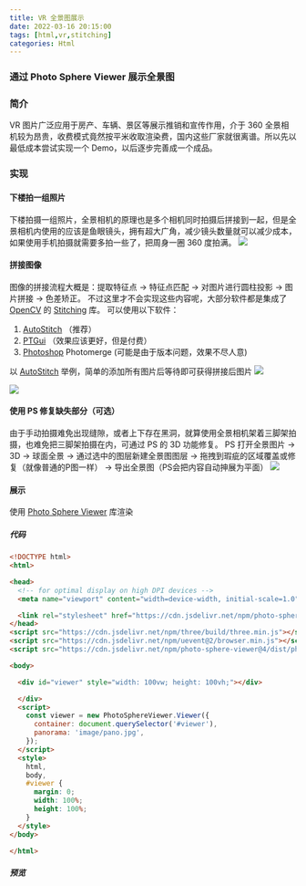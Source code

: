 ```yaml
---
title: VR 全景图展示
date: 2022-03-16 20:15:00
tags: [html,vr,stitching]
categories: Html
---
```

### 通过 Photo Sphere Viewer 展示全景图
<!-- more -->
### 简介
VR 图片广泛应用于房产、车辆、景区等展示推销和宣传作用，介于 360 全景相机较为昂贵，收费模式竟然按平米收取渲染费，国内这些厂家就很离谱。所以先以最低成本尝试实现一个 Demo，以后逐步完善成一个成品。

### 实现
#### 下楼拍一组照片
下楼拍摄一组照片，全景相机的原理也是多个相机同时拍摄后拼接到一起，但是全景相机内使用的应该是鱼眼镜头，拥有超大广角，减少镜头数量就可以减少成本，如果使用手机拍摄就需要多拍一些了，把周身一圈 360 度拍满。
<img src="https://sadness96.github.io/images/blog/html-PhotoSphereViewer/PhoneCamera.jpg"/>

#### 拼接图像
图像的拼接流程大概是：提取特征点 -> 特征点匹配 -> 对图片进行圆柱投影 -> 图片拼接 -> 色差矫正。
不过这里才不会实现这些内容呢，大部分软件都是集成了 [OpenCV](https://opencv.org/) 的 [Stitching](https://docs.opencv.org/4.x/d8/d19/tutorial_stitcher.html) 库。
可以使用以下软件：
1. [AutoStitch](http://matthewalunbrown.com/autostitch/autostitch.html) （推荐）
1. [PTGui](https://ptgui.com/) （效果应该更好，但是付费）
1. [Photoshop](www.photoshop.com/) Photomerge (可能是由于版本问题，效果不尽人意)

以 [AutoStitch](http://matthewalunbrown.com/autostitch/autostitch.html) 举例，简单的添加所有图片后等待即可获得拼接后图片
<img src="https://sadness96.github.io/images/blog/html-PhotoSphereViewer/AutoStitch.jpg"/>

<img src="https://sadness96.github.io/images/blog/html-PhotoSphereViewer/pano.jpg"/>

#### 使用 PS 修复缺失部分（可选）
由于手动拍摄难免出现缝隙，或者上下存在黑洞，就算使用全景相机架着三脚架拍摄，也难免把三脚架拍摄在内，可通过 PS 的 3D 功能修复。
PS 打开全景图片 -> 3D -> 球面全景 -> 通过选中的图层新建全景图图层 -> 拖拽到瑕疵的区域覆盖或修复（就像普通的P图一样） -> 导出全景图（PS会把内容自动抻展为平面）
<img src="https://sadness96.github.io/images/blog/html-PhotoSphereViewer/PSRestore.jpg"/>

#### 展示
使用 [Photo Sphere Viewer](https://photo-sphere-viewer.js.org/) 库渲染

##### 代码
``` html
<!DOCTYPE html>
<html>

<head>
  <!-- for optimal display on high DPI devices -->
  <meta name="viewport" content="width=device-width, initial-scale=1.0">

  <link rel="stylesheet" href="https://cdn.jsdelivr.net/npm/photo-sphere-viewer@4/dist/photo-sphere-viewer.min.css"/>
</head>
<script src="https://cdn.jsdelivr.net/npm/three/build/three.min.js"></script>
<script src="https://cdn.jsdelivr.net/npm/uevent@2/browser.min.js"></script>
<script src="https://cdn.jsdelivr.net/npm/photo-sphere-viewer@4/dist/photo-sphere-viewer.min.js"></script>

<body>

  <div id="viewer" style="width: 100vw; height: 100vh;"></div>

  </div>
  <script>
    const viewer = new PhotoSphereViewer.Viewer({
      container: document.querySelector('#viewer'),
      panorama: 'image/pano.jpg',
    });
  </script>
  <style>
    html,
    body,
    #viewer {
      margin: 0;
      width: 100%;
      height: 100%;
    }
  </style>
</body>

</html>
```

##### 预览
<meta name="viewport" content="width=device-width, initial-scale=1.0">
<link rel="stylesheet" href="https://cdn.jsdelivr.net/npm/photo-sphere-viewer@4/dist/photo-sphere-viewer.min.css"/>
<script src="https://cdn.jsdelivr.net/npm/three/build/three.min.js"></script>
<script src="https://cdn.jsdelivr.net/npm/uevent@2/browser.min.js"></script>
<script src="https://cdn.jsdelivr.net/npm/photo-sphere-viewer@4/dist/photo-sphere-viewer.min.js"></script>
<div id="viewer" style="margin: 0;width: 100%; height: 75vh;"></div>
<script>
    const viewer = new PhotoSphereViewer.Viewer({
        container: document.querySelector('#viewer'),
        panorama: 'https://liujiahua.com/images/blog/html-PhotoSphereViewer/pano.jpg',
    });
</script>
